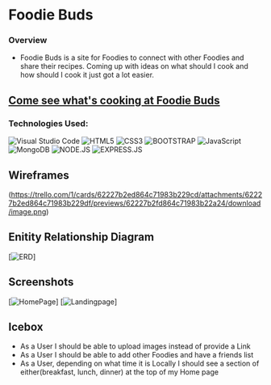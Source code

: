 # Foodie Buds
### Overview

- Foodie Buds is a site for Foodies to connect with other Foodies and share their recipes.  Coming up with ideas on what should I cook and how should I cook it just got a lot easier.

## [Come see what's cooking at Foodie Buds](https://foodie-buds.herokuapp.com/)

### Technologies Used:

![Visual Studio Code](https://img.shields.io/badge/Visual%20Studio%20Code-0078d7.svg?style=for-the-badge&logo=visual-studio-code&logoColor=white)
![HTML5](https://img.shields.io/badge/html5-%23E34F26.svg?style=for-the-badge&logo=html5&logoColor=white)
![CSS3](https://img.shields.io/badge/css3-%231572B6.svg?style=for-the-badge&logo=css3&logoColor=white)
![BOOTSTRAP](https://img.shields.io/badge/Bootstrap-563D7C?style=for-the-badge&logo=bootstrap&logoColor=white)
![JavaScript](https://img.shields.io/badge/javascript-%23323330.svg?style=for-the-badge&logo=javascript&logoColor=%23F7DF1E)
![MongoDB](https://img.shields.io/badge/MongoDB-4EA94B?style=for-the-badge&logo=mongodb&logoColor=white)
![NODE.JS](https://img.shields.io/badge/Node.js-339933?style=for-the-badge&logo=nodedotjs&logoColor=white)
![EXPRESS.JS](https://img.shields.io/badge/Express.js-000000?style=for-the-badge&logo=express&logoColor=white)

## Wireframes

(https://trello.com/1/cards/62227b2ed864c71983b229cd/attachments/62227b2ed864c71983b229df/previews/62227b2fd864c71983b22a24/download/image.png)

## Enitity Relationship Diagram 
[![ERD](https://trello.com/1/cards/6222877c998013888038dc53/attachments/6222877c998013888038dc66/previews/6222877d998013888038dc86/download/image.png)]



## Screenshots

[![HomePage](https://i.ibb.co/8KGtSSk/image.png)]
[![Landingpage](https://i.ibb.co/fXnLSsD/image.png)]

## Icebox

- As a User I should be able to upload images instead of provide a Link
- As a User I should be able to add other Foodies and have a friends list
- As a User, depending on what time it is Locally I should see a section of either(breakfast, lunch, dinner) at the top of my Home page 
  


